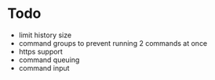 # Todo

- limit history size
- command groups to prevent running 2 commands at once
- https support
- command queuing
- command input
